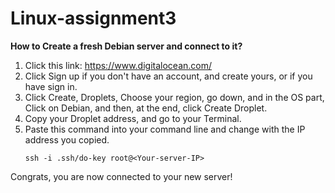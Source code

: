 # Linux-assignment3

**How to Create a fresh Debian server and connect to it?** 
1) Click this link: https://www.digitalocean.com/
2) Click Sign up if you don't have an account, and create yours, or if you have sign in.
3) Click Create, Droplets, Choose your region, go down, and in the OS part, Click on Debian, and then, at the end, click Create Droplet.
4) Copy your Droplet address, and go to your Terminal.
5) Paste this command into your command line and change <Your-server-IP> with the IP address you copied.
   ```
   ssh -i .ssh/do-key root@<Your-server-IP>
   ```
Congrats, you are now connected to your new server!
